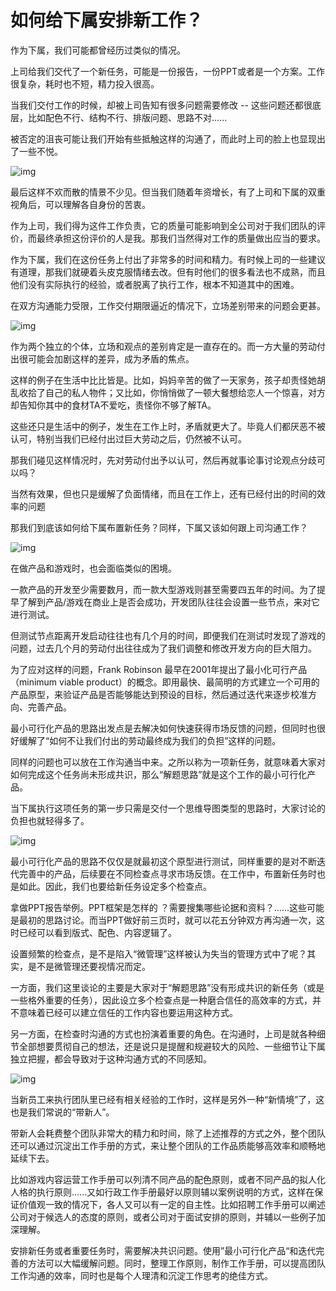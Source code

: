 # 如何给下属安排新工作？

作为下属，我们可能都曾经历过类似的情况。

上司给我们交代了一个新任务，可能是一份报告，一份PPT或者是一个方案。工作很复杂，耗时也不短，精力投入很高。

当我们交付工作的时候，却被上司告知有很多问题需要修改 -- 这些问题还都很底层，比如配色不行、结构不行、排版问题、思路不对......

被否定的沮丧可能让我们开始有些抵触这样的沟通了，而此时上司的脸上也显现出了一些不悦。



![img](https://pic2.zhimg.com/80/v2-4da6d44a01d3f3cc7816248f09abbe11_720w.jpg)

最后这样不欢而散的情景不少见。但当我们随着年资增长，有了上司和下属的双重视角后，可以理解各自身份的苦衷。

作为上司，我们得为这件工作负责，它的质量可能影响到全公司对于我们团队的评价，而最终承担这份评价的人是我。那我们当然得对工作的质量做出应当的要求。

作为下属，我们在这份任务上付出了非常多的时间和精力。有时候上司的一些建议有道理，那我们就硬着头皮克服情绪去改。但有时他们的很多看法也不成熟，而且他们没有实际执行的经验，或者脱离了执行工作，根本不知道其中的困难。

在双方沟通能力受限，工作交付期限逼近的情况下，立场差别带来的问题会更甚。



![img](https://pic4.zhimg.com/80/v2-0ff76d1723c59373c80abfc5fb81fa97_720w.jpg)

作为两个独立的个体，立场和观点的差别肯定是一直存在的。而一方大量的劳动付出很可能会加剧这样的差异，成为矛盾的焦点。

这样的例子在生活中比比皆是。比如，妈妈辛苦的做了一天家务，孩子却责怪她胡乱收拾了自己的私人物件；又比如，你悄悄做了一顿大餐想给恋人一个惊喜，对方却告知你其中的食材TA不爱吃，责怪你不够了解TA。

这些还只是生活中的例子，发生在工作上时，矛盾就更大了。毕竟人们都厌恶不被认可，特别当我们已经付出过巨大劳动之后，仍然被不认可。

那我们碰见这样情况时，先对劳动付出予以认可，然后再就事论事讨论观点分歧可以吗？

当然有效果，但也只是缓解了负面情绪，而且在工作上，还有已经付出的时间的效率的问题

那我们到底该如何给下属布置新任务？同样，下属又该如何跟上司沟通工作？



![img](https://pic3.zhimg.com/80/v2-2a368af9063a774e12291224d8c8781e_720w.jpg)

在做产品和游戏时，也会面临类似的困境。

一款产品的开发至少需要数月，而一款大型游戏则甚至需要四五年的时间。为了提早了解到产品/游戏在商业上是否会成功，开发团队往往会设置一些节点，来对它进行测试。

但测试节点距离开发启动往往也有几个月的时间，即便我们在测试时发现了游戏的问题，过去几个月的劳动付出往往成为了我们调整和修改开发方向的巨大阻力。

为了应对这样的问题，Frank Robinson 最早在2001年提出了最小化可行产品（minimum viable product）的概念。即用最快、最简明的方式建立一个可用的产品原型，来验证产品是否能够能达到预设的目标，然后通过迭代来逐步校准方向、完善产品。

最小可行化产品的思路出发点是去解决如何快速获得市场反馈的问题，但同时也很好缓解了“如何不让我们付出的劳动最终成为我们的负担”这样的问题。

同样的问题也可以放在工作沟通当中来。之所以称为一项新任务，就意味着大家对如何完成这个任务尚未形成共识，那么“解题思路”就是这个工作的最小可行化产品。

当下属执行这项任务的第一步只需是交付一个思维导图类型的思路时，大家讨论的负担也就轻得多了。



![img](https://pic4.zhimg.com/80/v2-43b810ed720a9aa4ca9f323080a8eef3_720w.jpg)

最小可行化产品的思路不仅仅是就最初这个原型进行测试，同样重要的是对不断迭代完善中的产品，后续要在不同检查点寻求市场反馈。在工作中，布置新任务时也是如此。因此，我们也要给新任务设定多个检查点。

拿做PPT报告举例。PPT框架是怎样的 ？需要搜集哪些论据和资料？......这些可能是最初的思路讨论。而当PPT做好前三页时，就可以花五分钟双方再沟通一次，这时已经可以看到版式、配色、内容逻辑了。

设置频繁的检查点，是不是陷入“微管理”这样被认为失当的管理方式中了呢？其实，是不是微管理还要视情况而定。

一方面，我们这里谈论的主要是大家对于“解题思路”没有形成共识的新任务（或是一些格外重要的任务），因此设立多个检查点是一种磨合信任的高效率的方式，并不意味着已经可以建立信任的工作内容也要运用这种方式。

另一方面，在检查时沟通的方式也扮演着重要的角色。在沟通时，上司是就各种细节全部想要贯彻自己的想法，还是说只是提醒和规避较大的风险、一些细节让下属独立把握，都会导致对于这种沟通方式的不同感知。



![img](https://pic3.zhimg.com/80/v2-ba52fef044b6bb186a53b9f40cded2a2_720w.jpg)

当新员工来执行团队里已经有相关经验的工作时，这样是另外一种“新情境”了，这也是我们常说的“带新人”。

带新人会耗费整个团队非常大的精力和时间，除了上述推荐的方式之外，整个团队还可以通过沉淀出工作手册的方式，来让整个团队的工作品质能够高效率和顺畅地延续下去。

比如游戏内容运营工作手册可以列清不同产品的配色原则，或者不同产品的拟人化人格的执行原则......又如行政工作手册最好以原则辅以案例说明的方式，这样在保证价值观一致的情况下，各人又可以有一定的自主性。比如招聘工作手册可以阐述公司对于候选人的态度的原则，或者公司对于面试安排的原则，并辅以一些例子加深理解。



安排新任务或者重要任务时，需要解决共识问题。使用”最小可行化产品“和迭代完善的方法可以大幅缓解问题。同时，整理工作原则，制作工作手册，可以提高团队工作沟通的效率，同时也是每个人理清和沉淀工作思考的绝佳方式。